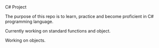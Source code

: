 C# Project

The purpose of this repo is to learn, practice and become proficient in C# programming language.

Currently working on standard functions and object.

Working on objects.

